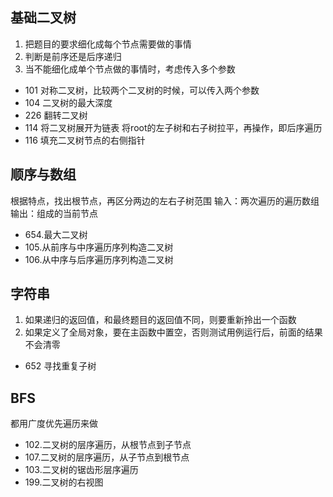 ## 基础二叉树
1. 把题目的要求细化成每个节点需要做的事情
2. 判断是前序还是后序递归
3. 当不能细化成单个节点做的事情时，考虑传入多个参数
* 101 对称二叉树，比较两个二叉树的时候，可以传入两个参数
* 104 二叉树的最大深度
* 226 翻转二叉树
* 114 将二叉树展开为链表  将root的左子树和右子树拉平，再操作，即后序遍历
* 116 填充二叉树节点的右侧指针

## 顺序与数组
根据特点，找出根节点，再区分两边的左右子树范围
输入：两次遍历的遍历数组
输出：组成的当前节点
* 654.最大二叉树
* 105.从前序与中序遍历序列构造二叉树
* 106.从中序与后序遍历序列构造二叉树

## 字符串
1. 如果递归的返回值，和最终题目的返回值不同，则要重新拎出一个函数
2. 如果定义了全局对象，要在主函数中置空，否则测试用例运行后，前面的结果不会清零
* 652 寻找重复子树

## BFS
都用广度优先遍历来做
* 102.二叉树的层序遍历，从根节点到子节点
* 107.二叉树的层序遍历，从子节点到根节点
* 103.二叉树的锯齿形层序遍历
* 199.二叉树的右视图